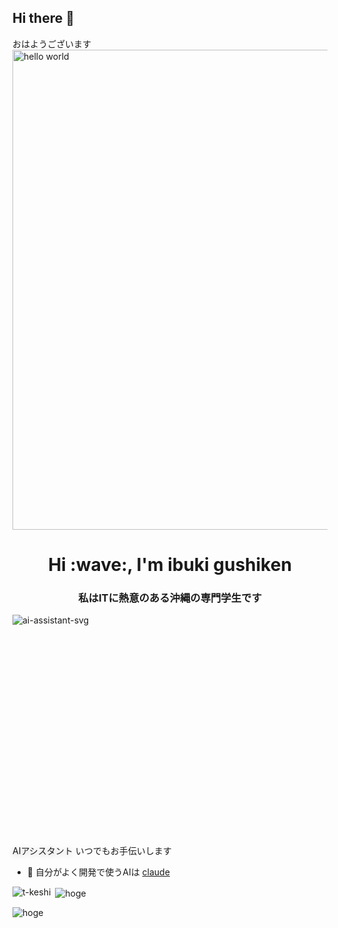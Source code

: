 ## Hi there :wave:
おはようございます
<img width="1366" height="768" alt="hello world" src="https://github.com/user-attachments/assets/07d35393-1ddd-42fb-94c1-ac0c1ca813d5" />

<h1 align="center">Hi :wave:, I'm ibuki gushiken</h1>
<h3 align="center">私はITに熱意のある沖縄の専門学生です</h3>

![ai-assistant-svg](https://github.com/user-attachments/assets/4568fb9a-8767-49ca-9ca7-b0d481c58b9b)<svg width="600" height="400" xmlns="http://www.w3.org/2000/svg">
  <defs>
    <linearGradient id="bgGradient" x1="0%" y1="0%" x2="100%" y2="100%">
      <stop offset="0%" style="stop-color:#667eea;stop-opacity:1" />
      <stop offset="100%" style="stop-color:#764ba2;stop-opacity:1" />
    </linearGradient>
    <linearGradient id="coreGradient" x1="0%" y1="0%" x2="100%" y2="100%">
      <stop offset="0%" style="stop-color:#ffffff;stop-opacity:1" />
      <stop offset="100%" style="stop-color:#f0f0f0;stop-opacity:1" />
    </linearGradient>
    <radialGradient id="glowGradient">
      <stop offset="0%" style="stop-color:#667eea;stop-opacity:0.8" />
      <stop offset="100%" style="stop-color:#667eea;stop-opacity:0" />
    </radialGradient>
  </defs>
  
  <!-- Background -->
  <rect width="600" height="400" fill="url(#bgGradient)"/>
  
  <!-- Outer circle -->
  <circle cx="300" cy="200" r="150" fill="rgba(255,255,255,0.1)" opacity="0.7">
    <animate attributeName="r" values="150;155;150" dur="3s" repeatCount="indefinite"/>
    <animate attributeName="opacity" values="0.6;0.8;0.6" dur="3s" repeatCount="indefinite"/>
  </circle>
  
  <!-- Middle circle -->
  <circle cx="300" cy="200" r="120" fill="rgba(255,255,255,0.15)" opacity="0.7">
    <animate attributeName="r" values="120;125;120" dur="3s" begin="0.5s" repeatCount="indefinite"/>
    <animate attributeName="opacity" values="0.6;0.8;0.6" dur="3s" begin="0.5s" repeatCount="indefinite"/>
  </circle>
  
  <!-- Inner circle -->
  <circle cx="300" cy="200" r="90" fill="rgba(255,255,255,0.2)" opacity="0.7">
    <animate attributeName="r" values="90;95;90" dur="3s" begin="1s" repeatCount="indefinite"/>
    <animate attributeName="opacity" values="0.6;0.8;0.6" dur="3s" begin="1s" repeatCount="indefinite"/>
  </circle>
  
  <!-- Core shadow -->
  <ellipse cx="300" cy="205" rx="60" ry="55" fill="rgba(0,0,0,0.2)" opacity="0.3"/>
  
  <!-- Core sphere -->
  <circle cx="300" cy="200" r="60" fill="url(#coreGradient)" filter="url(#shadow)">
    <animate attributeName="cy" values="200;195;200" dur="4s" repeatCount="indefinite"/>
  </circle>
  
  <!-- Inner glow -->
  <circle cx="300" cy="200" r="20" fill="#667eea">
    <animate attributeName="cy" values="200;195;200" dur="4s" repeatCount="indefinite"/>
    <animate attributeName="r" values="20;22;20" dur="2s" repeatCount="indefinite"/>
  </circle>
  
  <!-- Glow effect -->
  <circle cx="300" cy="200" r="30" fill="url(#glowGradient)" opacity="0.6">
    <animate attributeName="cy" values="200;195;200" dur="4s" repeatCount="indefinite"/>
    <animate attributeName="r" values="30;35;30" dur="2s" repeatCount="indefinite"/>
  </circle>
  
  <!-- Orbiting particles -->
  <circle cx="440" cy="200" r="3" fill="white">
    <animateTransform attributeName="transform" type="rotate" from="0 300 200" to="360 300 200" dur="8s" repeatCount="indefinite"/>
  </circle>
  
  <circle cx="160" cy="200" r="3" fill="white">
    <animateTransform attributeName="transform" type="rotate" from="90 300 200" to="450 300 200" dur="8s" repeatCount="indefinite"/>
  </circle>
  
  <circle cx="300" cy="60" r="3" fill="white">
    <animateTransform attributeName="transform" type="rotate" from="180 300 200" to="540 300 200" dur="8s" repeatCount="indefinite"/>
  </circle>
  
  <circle cx="300" cy="340" r="3" fill="white">
    <animateTransform attributeName="transform" type="rotate" from="270 300 200" to="630 300 200" dur="8s" repeatCount="indefinite"/>
  </circle>
  
  <circle cx="390" cy="110" r="3" fill="white">
    <animateTransform attributeName="transform" type="rotate" from="45 300 200" to="405 300 200" dur="8s" repeatCount="indefinite"/>
  </circle>
  
  <!-- Text -->
  <text x="300" y="360" font-family="'Segoe UI', Arial, sans-serif" font-size="32" fill="white" text-anchor="middle" font-weight="bold" style="text-shadow: 0 2px 10px rgba(0,0,0,0.3)">AIアシスタント</text>
  <text x="300" y="385" font-family="'Segoe UI', Arial, sans-serif" font-size="18" fill="rgba(255,255,255,0.9)" text-anchor="middle">いつでもお手伝いします</text>
</svg>


- :memo: 自分がよく開発で使うAIは [claude](https://claude.ai/new)

<p><img align="left" src="https://github-readme-stats.vercel.app/api/top-langs?username=hoge&show_icons=true&locale=en&layout=compact" alt="t-keshi" /></p>
<p>&nbsp;<img align="center" src="https://github-readme-stats.vercel.app/api?username=hoge&show_icons=true&locale=en" alt="hoge" /></p>
<p><img align="center" src="https://github-readme-streak-stats.herokuapp.com/?user=hoge&" alt="hoge" /></p>
